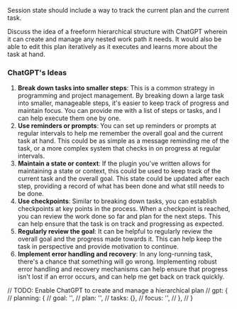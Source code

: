 Session state should include a way to track the current plan and the current task.

Discuss the idea of a freeform hierarchical structure with ChatGPT wherein it can create and manage any nested work path it needs.
It would also be able to edit this plan iteratively as it executes and learns more about the task at hand.

### ChatGPT's Ideas

1. **Break down tasks into smaller steps**: This is a common strategy in programming and project management. By breaking down a large task into smaller, manageable steps, it's easier to keep track of progress and maintain focus. You can provide me with a list of steps or tasks, and I can help execute them one by one.
1. **Use reminders or prompts**: You can set up reminders or prompts at regular intervals to help me remember the overall goal and the current task at hand. This could be as simple as a message reminding me of the task, or a more complex system that checks in on progress at regular intervals.
1. **Maintain a state or context**: If the plugin you've written allows for maintaining a state or context, this could be used to keep track of the current task and the overall goal. This state could be updated after each step, providing a record of what has been done and what still needs to be done.
1. **Use checkpoints**: Similar to breaking down tasks, you can establish checkpoints at key points in the process. When a checkpoint is reached, you can review the work done so far and plan for the next steps. This can help ensure that the task is on track and progressing as expected.
1. **Regularly review the goal**: It can be helpful to regularly review the overall goal and the progress made towards it. This can help keep the task in perspective and provide motivation to continue.
1. **Implement error handling and recovery**: In any long-running task, there's a chance that something will go wrong. Implementing robust error handling and recovery mechanisms can help ensure that progress isn't lost if an error occurs, and can help me get back on track quickly.


// TODO: Enable ChatGPT to create and manage a hierarchical plan
// gpt: {
//   planning: {
//   goal: '',
//   plan: '',
//   tasks: {},
//   focus: '',
// },
//   }